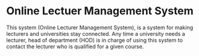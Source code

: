 # Online Lectuer Management System
This system (Online Lecturer Management System), is a system for making lecturers and universities stay connected. Any time a university needs a lecturer, head of department (HOD) is in charge of using this system to contact the lecturer who is qualified for a given course. 
